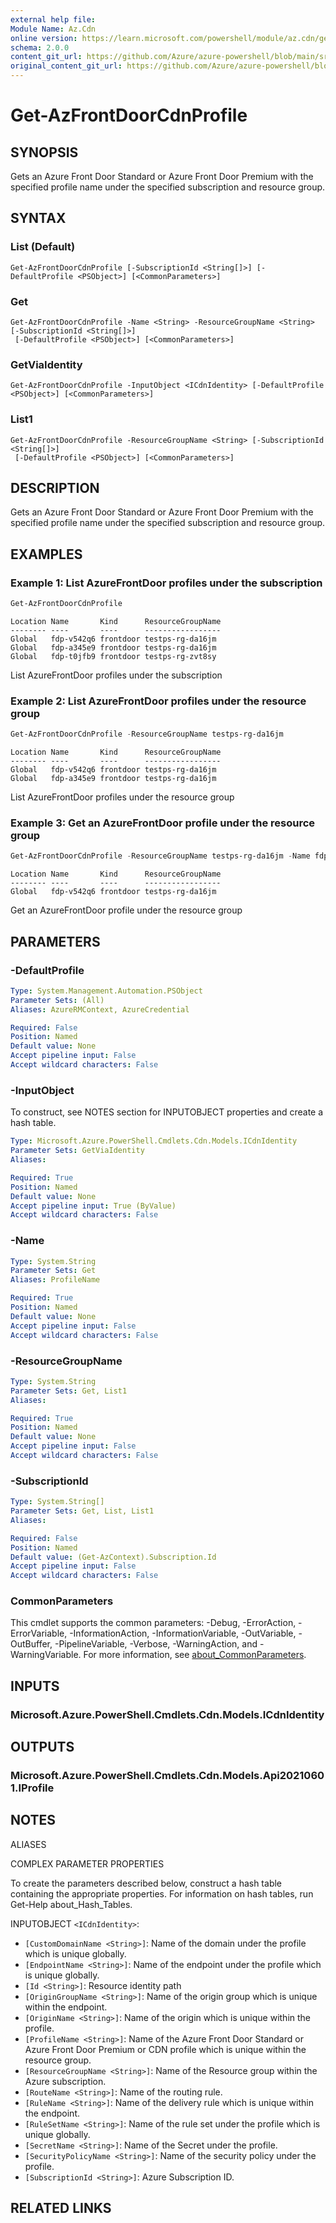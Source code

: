 ```yaml
---
external help file: 
Module Name: Az.Cdn
online version: https://learn.microsoft.com/powershell/module/az.cdn/get-azfrontdoorcdnprofile
schema: 2.0.0
content_git_url: https://github.com/Azure/azure-powershell/blob/main/src/Cdn/help/Get-AzFrontDoorCdnProfile.md
original_content_git_url: https://github.com/Azure/azure-powershell/blob/main/src/Cdn/help/Get-AzFrontDoorCdnProfile.md
---
```


# Get-AzFrontDoorCdnProfile

## SYNOPSIS
Gets an Azure Front Door Standard or Azure Front Door Premium with the specified profile name under the specified subscription and resource group.

## SYNTAX

### List (Default)
```
Get-AzFrontDoorCdnProfile [-SubscriptionId <String[]>] [-DefaultProfile <PSObject>] [<CommonParameters>]
```

### Get
```
Get-AzFrontDoorCdnProfile -Name <String> -ResourceGroupName <String> [-SubscriptionId <String[]>]
 [-DefaultProfile <PSObject>] [<CommonParameters>]
```

### GetViaIdentity
```
Get-AzFrontDoorCdnProfile -InputObject <ICdnIdentity> [-DefaultProfile <PSObject>] [<CommonParameters>]
```

### List1
```
Get-AzFrontDoorCdnProfile -ResourceGroupName <String> [-SubscriptionId <String[]>]
 [-DefaultProfile <PSObject>] [<CommonParameters>]
```

## DESCRIPTION
Gets an Azure Front Door Standard or Azure Front Door Premium with the specified profile name under the specified subscription and resource group.

## EXAMPLES

### Example 1: List AzureFrontDoor profiles under the subscription
```powershell
Get-AzFrontDoorCdnProfile
```

```output
Location Name       Kind      ResourceGroupName
-------- ----       ----      -----------------
Global   fdp-v542q6 frontdoor testps-rg-da16jm
Global   fdp-a345e9 frontdoor testps-rg-da16jm
Global   fdp-t0jfb9 frontdoor testps-rg-zvt8sy
```

List AzureFrontDoor profiles under the subscription

### Example 2: List AzureFrontDoor profiles under the resource group
```powershell
Get-AzFrontDoorCdnProfile -ResourceGroupName testps-rg-da16jm
```

```output
Location Name       Kind      ResourceGroupName
-------- ----       ----      -----------------
Global   fdp-v542q6 frontdoor testps-rg-da16jm
Global   fdp-a345e9 frontdoor testps-rg-da16jm
```

List AzureFrontDoor profiles under the resource group

### Example 3: Get an AzureFrontDoor profile under the resource group
```powershell
Get-AzFrontDoorCdnProfile -ResourceGroupName testps-rg-da16jm -Name fdp-v542q6
```

```output
Location Name       Kind      ResourceGroupName
-------- ----       ----      -----------------
Global   fdp-v542q6 frontdoor testps-rg-da16jm
```

Get an AzureFrontDoor profile under the resource group

## PARAMETERS

### -DefaultProfile


```yaml
Type: System.Management.Automation.PSObject
Parameter Sets: (All)
Aliases: AzureRMContext, AzureCredential

Required: False
Position: Named
Default value: None
Accept pipeline input: False
Accept wildcard characters: False
```

### -InputObject
To construct, see NOTES section for INPUTOBJECT properties and create a hash table.

```yaml
Type: Microsoft.Azure.PowerShell.Cmdlets.Cdn.Models.ICdnIdentity
Parameter Sets: GetViaIdentity
Aliases:

Required: True
Position: Named
Default value: None
Accept pipeline input: True (ByValue)
Accept wildcard characters: False
```

### -Name


```yaml
Type: System.String
Parameter Sets: Get
Aliases: ProfileName

Required: True
Position: Named
Default value: None
Accept pipeline input: False
Accept wildcard characters: False
```

### -ResourceGroupName


```yaml
Type: System.String
Parameter Sets: Get, List1
Aliases:

Required: True
Position: Named
Default value: None
Accept pipeline input: False
Accept wildcard characters: False
```

### -SubscriptionId


```yaml
Type: System.String[]
Parameter Sets: Get, List, List1
Aliases:

Required: False
Position: Named
Default value: (Get-AzContext).Subscription.Id
Accept pipeline input: False
Accept wildcard characters: False
```

### CommonParameters
This cmdlet supports the common parameters: -Debug, -ErrorAction, -ErrorVariable, -InformationAction, -InformationVariable, -OutVariable, -OutBuffer, -PipelineVariable, -Verbose, -WarningAction, and -WarningVariable. For more information, see [about_CommonParameters](http://go.microsoft.com/fwlink/?LinkID=113216).

## INPUTS

### Microsoft.Azure.PowerShell.Cmdlets.Cdn.Models.ICdnIdentity

## OUTPUTS

### Microsoft.Azure.PowerShell.Cmdlets.Cdn.Models.Api20210601.IProfile

## NOTES

ALIASES

COMPLEX PARAMETER PROPERTIES

To create the parameters described below, construct a hash table containing the appropriate properties. For information on hash tables, run Get-Help about_Hash_Tables.


INPUTOBJECT `<ICdnIdentity>`: 
  - `[CustomDomainName <String>]`: Name of the domain under the profile which is unique globally.
  - `[EndpointName <String>]`: Name of the endpoint under the profile which is unique globally.
  - `[Id <String>]`: Resource identity path
  - `[OriginGroupName <String>]`: Name of the origin group which is unique within the endpoint.
  - `[OriginName <String>]`: Name of the origin which is unique within the profile.
  - `[ProfileName <String>]`: Name of the Azure Front Door Standard or Azure Front Door Premium or CDN profile which is unique within the resource group.
  - `[ResourceGroupName <String>]`: Name of the Resource group within the Azure subscription.
  - `[RouteName <String>]`: Name of the routing rule.
  - `[RuleName <String>]`: Name of the delivery rule which is unique within the endpoint.
  - `[RuleSetName <String>]`: Name of the rule set under the profile which is unique globally.
  - `[SecretName <String>]`: Name of the Secret under the profile.
  - `[SecurityPolicyName <String>]`: Name of the security policy under the profile.
  - `[SubscriptionId <String>]`: Azure Subscription ID.

## RELATED LINKS

